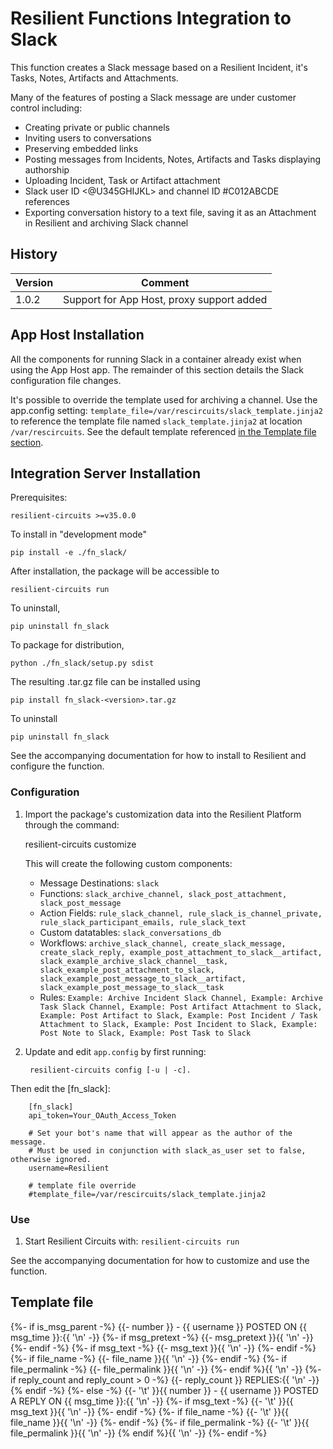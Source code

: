 # Resilient Functions Integration to Slack

This function creates a Slack message based on a Resilient Incident, it's Tasks, Notes, Artifacts and Attachments.

Many of the features of posting a Slack message are under customer control including:
- Creating private or public channels
- Inviting users to conversations
- Preserving embedded links
- Posting messages from Incidents, Notes, Artifacts and Tasks displaying authorship
- Uploading Incident, Task or Artifact attachment
- Slack user ID <@U345GHIJKL> and channel ID #C012ABCDE references
- Exporting conversation history to a text file, saving it as an Attachment in Resilient and archiving Slack channel

## History

| Version| Comment |
| ------- | ------ |
| 1.0.2 | Support for App Host, proxy support added |

## App Host Installation
All the components for running Slack in a container already exist when using the App Host app. The remainder of this section details the Slack configuration file changes.

It's possible to override the template used for archiving a channel. 
Use the app.config setting: `template_file=/var/rescircuits/slack_template.jinja2` to reference the template file named `slack_template.jinja2` at location
`/var/rescircuits`. See the default template referenced [in the Template file section](#template_file).

## Integration Server Installation

Prerequisites:

    resilient-circuits >=v35.0.0

To install in "development mode"

    pip install -e ./fn_slack/

After installation, the package will be accessible to 
    
    resilient-circuits run

To uninstall,

    pip uninstall fn_slack

To package for distribution,

    python ./fn_slack/setup.py sdist

The resulting .tar.gz file can be installed using

    pip install fn_slack-<version>.tar.gz
    
To uninstall

    pip uninstall fn_slack
    
See the accompanying documentation for how to install to Resilient and configure the function.
    
### Configuration

1. Import the package's customization data into the Resilient Platform through the command:

    resilient-circuits customize

	This will create the following custom components:
	* Message Destinations: `slack`
	* Functions: `slack_archive_channel, slack_post_attachment, slack_post_message`
	* Action Fields: `rule_slack_channel, rule_slack_is_channel_private, rule_slack_participant_emails, rule_slack_text`
	* Custom datatables: `slack_conversations_db`
	* Workflows: `archive_slack_channel, create_slack_message, create_slack_reply, example_post_attachment_to_slack__artifact, slack_example_archive_slack_channel__task, slack_example_post_attachment_to_slack, slack_example_post_message_to_slack__artifact, slack_example_post_message_to_slack__task`
	* Rules: `Example: Archive Incident Slack Channel, Example: Archive Task Slack Channel, Example: Post Artifact Attachment to Slack, Example: Post Artifact to Slack, Example: Post Incident / Task Attachment to Slack, Example: Post Incident to Slack, Example: Post Note to Slack, Example: Post Task to Slack`                  

2. Update and edit `app.config` by first running:

		resilient-circuits config [-u | -c]. 
		
Then edit the [fn_slack]:

```
    [fn_slack]
    api_token=Your_OAuth_Access_Token
    
    # Set your bot's name that will appear as the author of the message. 
    # Must be used in conjunction with slack_as_user set to false, otherwise ignored.
    username=Resilient

    # template file override
    #template_file=/var/rescircuits/slack_template.jinja2
```

### Use

1. Start Resilient Circuits with: `resilient-circuits run`

See the accompanying documentation for how to customize and use the function.

## Template file
{%- if is_msg_parent -%}
    {{- number }} - {{ username }} POSTED ON {{ msg_time }}:{{ '\n' -}}
    {%- if msg_pretext -%}
        {{- msg_pretext }}{{ '\n' -}}
    {%- endif -%}
    {%- if msg_text -%}
        {{- msg_text }}{{ '\n' -}}
    {%- endif -%}
    {%- if file_name -%}
        {{- file_name }}{{ '\n' -}}
    {%- endif -%}
    {%- if file_permalink -%}
        {{- file_permalink }}{{ '\n' -}}
    {%- endif %}{{ '\n' -}}
    {%- if reply_count and reply_count > 0 -%}
        {{- reply_count }} REPLIES:{{ '\n' -}}
    {% endif -%}
{%- else -%}
    {{- '\t' }}{{ number }} - {{ username }} POSTED A REPLY ON {{ msg_time }}:{{ '\n' -}}
    {%- if msg_text -%}
        {{- '\t' }}{{ msg_text }}{{ '\n' -}}
    {%- endif -%}
    {%- if file_name -%}
        {{- '\t' }}{{ file_name }}{{ '\n' -}}
    {%- endif -%}
    {%- if file_permalink -%}
        {{- '\t' }}{{ file_permalink }}{{ '\n' -}}
    {% endif %}{{ '\n' -}}
{%- endif -%}